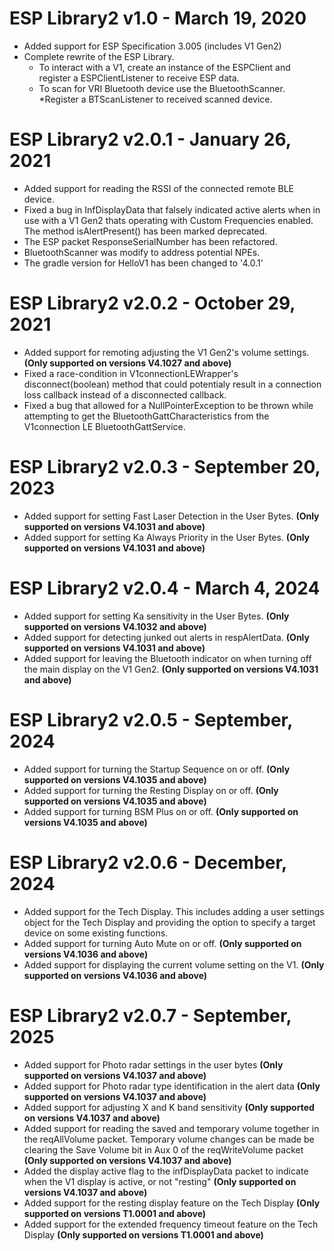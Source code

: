 # **ESP Library2 v1.0 - March 19, 2020**
* Added support for ESP Specification 3.005 (includes V1 Gen2)
* Complete rewrite of the ESP Library. 
    * To interact with a V1, create an instance of the ESPClient and register a ESPClientListener to receive ESP data.
    * To scan for VRI Bluetooth device use the BluetoothScanner.
        *Register a BTScanListener to received scanned device.

# **ESP Library2 v2.0.1 - January 26, 2021**
* Added support for reading the RSSI of the connected remote BLE device.
* Fixed a bug in InfDisplayData that falsely indicated active alerts when in use with a V1 Gen2 thats operating with Custom Frequencies enabled. The method isAlertPresent() has been marked deprecated.
* The ESP packet ResponseSerialNumber has been refactored.
* BluetoothScanner was modify to address potential NPEs.
* The gradle version for HelloV1 has been changed to '4.0.1'

# **ESP Library2 v2.0.2 - October 29, 2021**
* Added support for remoting adjusting the V1 Gen2's volume settings. **(Only supported on versions V4.1027 and above)**
* Fixed a race-condition in V1connectionLEWrapper's disconnect(boolean) method that could potentialy result in a connection loss callback instead of a disconnected callback.
* Fixed a bug that allowed for a NullPointerException to be thrown while attempting to get the BluetoothGattCharacteristics from the V1connection LE BluetoothGattService.

# **ESP Library2 v2.0.3 - September 20, 2023**
* Added support for setting Fast Laser Detection in the User Bytes. **(Only supported on versions V4.1031 and above)**
* Added support for setting Ka Always Priority in the User Bytes. **(Only supported on versions V4.1031 and above)**

# **ESP Library2 v2.0.4 - March 4, 2024**
* Added support for setting Ka sensitivity in the User Bytes. **(Only supported on versions V4.1032 and above)**
* Added support for detecting junked out alerts in respAlertData. **(Only supported on versions V4.1031 and above)**
* Added support for leaving the Bluetooth indicator on when turning off the main display on the V1 Gen2. **(Only supported on versions V4.1031 and above)**

# **ESP Library2 v2.0.5 - September, 2024**
* Added support for turning the Startup Sequence on or off. **(Only supported on versions V4.1035 and above)**
* Added support for turning the Resting Display on or off. **(Only supported on versions V4.1035 and above)**
* Added support for turning BSM Plus on or off. **(Only supported on versions V4.1035 and above)**

# **ESP Library2 v2.0.6 - December, 2024**
* Added support for the Tech Display. This includes adding a user settings object for the Tech Display and providing the option to specify a target device on some existing functions.
* Added support for turning Auto Mute on or off. **(Only supported on versions V4.1036 and above)**
* Added support for displaying the current volume setting on the V1. **(Only supported on versions V4.1036 and above)**


# **ESP Library2 v2.0.7 - September, 2025**
* Added support for Photo radar settings in the user bytes **(Only supported on versions V4.1037 and above)**
* Added support for Photo radar type identification in the alert data **(Only supported on versions V4.1037 and above)**
* Added support for adjusting X and K band sensitivity **(Only supported on versions V4.1037 and above)**
* Added support for reading the saved and temporary volume together in the reqAllVolume packet. Temporary volume changes can be made be clearing the Save Volume bit in Aux 0 of the reqWriteVolume packet **(Only supported on versions V4.1037 and above)**
* Added the display active flag to the infDisplayData packet to indicate when the V1 display is active, or not "resting" **(Only supported on versions V4.1037 and above)**
* Added support for the resting display feature on the Tech Display **(Only supported on versions T1.0001 and above)**
* Added support for the extended frequency timeout feature on the Tech Display **(Only supported on versions T1.0001 and above)**
